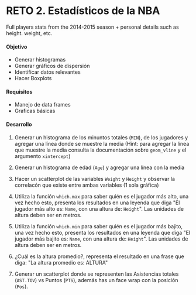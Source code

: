 # RETO 2. Estadísticos de la NBA

Full players stats from the 2014-2015 season + personal details such as height. weight, etc.

#### Objetivo
- Generar histogramas
- Generar gráficos de dispersión
- Identificar datos relevantes 
- Hacer Boxplots

#### Requisitos
- Manejo de data frames
- Graficas básicas

#### Desarrollo

1. Generar un histograma de los minuntos totales (`MIN`), de los jugadores y agregar una línea donde se muestre la media (Hint: para agregar la línea que muestre la media consulta la documentación sobre `geom_vline` y el argumento `xintercept`)

2. Generar un histograma de edad (`Age`) y agregar una línea con la media

3. Hacer un scatterplot de las variables `Weight` y  `Height` y observar la correlacón que existe entre ambas variables (1 sola gráfica)

4. Utiliza la función `which.max` para saber quién es el jugador más alto, una vez hecho esto, presenta los resultados en una leyenda que diga "El jugador más alto es: `Name`, con una altura de: `Height`". Las unidades de altura deben ser en metros.

5. Utiliza la función `which.min` para saber quién es el jugador más bajito, una vez hecho esto, presenta los resultados en una leyenda que diga "El jugador más bajito es: `Name`, con una altura de: `Height`". Las unidades de altura deben ser en metros.

6. ¿Cuál es la altura promedio?, representa el resultado en una frase que diga: "La altura promedio es: ALTURA"

7. Generar un scatterplot donde se representen las Asistencias totales (`AST.TOV`) vs Puntos (`PTS`), además has un face wrap con la posición (`Pos`). 
